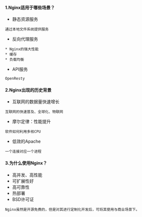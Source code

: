 #### 1.Nginx适用于哪些场景？
* 静态资源服务
```
通过本地文件系统提供服务
```
* 反向代理服务
```
* Nginx的强大性能
* 缓存
* 负载均衡
```
* API服务
```
OpenResty
```
#### 2.Nginx出现的历史背景
* 互联网的数据量快速增长
```
互联网的快速普及、全球化、物联网
```
* 摩尔定律：性能提升
```
软件如何利用多核CPU
```
* 低效的Apache
```
一个连接对应一个进程
```
#### 3.为什么使用Nginx？
* 高并发、高性能
* 可扩展性好
* 高可靠性
* 热部署
* BSD许可证
```
Nginx虽然是开源免费的，但是对其进行定制化开发后，可将其使用与商业场景下。
```
